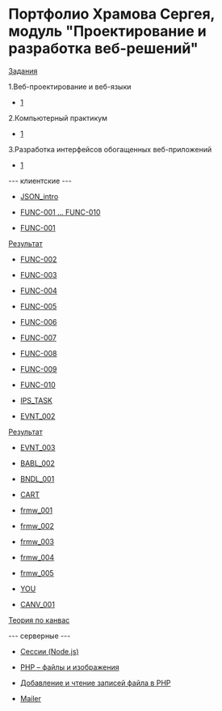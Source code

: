 # Портфолио Храмова Сергея, модуль "Проектирование и разработка веб-решений"

<a href="https://kodaktor.ru/herzen_tasks_2019">Задания</a>

1.Веб-проектирование и веб-языки

* <a href="http://kodaktor.ru/web_2017_Prilo1.pdf">1</a>

2.Компьютерный практикум

* <a href="http://kodaktor.ru/pra_2017_Prilo1.pdf">1</a>

3.Разработка интерфейсов обогащенных веб-приложений

* <a href="http://kodaktor.ru/inr_2017_Prilo1.pdf">1</a>

--- клиентские ---

* <a href="https://kodaktor.ru/g/json_intro">JSON_intro</a>

* <a href="https://kodaktor.ru/g/func">FUNC-001 ... FUNC-010</a>

* <a href="https://kodaktor.ru/func_001">FUNC-001</a>

<a href="https://kodaktor.ru/task_func_bf01d">Результат</a>

* <a href="https://kodaktor.ru/func_002">FUNC-002</a>

* <a href="https://kodaktor.ru/func_003">FUNC-003</a>

* <a href="https://kodaktor.ru/func_004">FUNC-004</a>

* <a href="https://kodaktor.ru/func_005">FUNC-005</a>

* <a href="https://kodaktor.ru/func_006">FUNC-006</a>

* <a href="https://kodaktor.ru/func_007">FUNC-007</a>

* <a href="https://kodaktor.ru/func_008">FUNC-008</a>

* <a href="https://kodaktor.ru/func_009">FUNC-009</a>

* <a href="https://kodaktor.ru/func_010">FUNC-010</a>

* <a href="https://kodaktor.ru/g/ips_task">IPS_TASK</a>

* <a href="https://kodaktor.ru/evnt_002">EVNT_002</a>

<a href="https://kodaktor.ru/custom_45da5">Результат</a>

* <a href="https://kodaktor.ru/evnt_003">EVNT_003</a>

* <a href="https://kodaktor.ru/bind02032018">BABL_002</a>

* <a href="https://kodaktor.ru/g/bndl_001">BNDL_001</a>

* <a href="https://kodaktor.ru/g/cart">CART</a>

* <a href="https://kodaktor.ru/frmw_001">frmw_001</a>

* <a href="https://kodaktor.ru/frmw_002">frmw_002</a>

* <a href="https://kodaktor.ru/frmw_003">frmw_003</a>

* <a href="https://kodaktor.ru/frmw_004">frmw_004</a>

* <a href="https://kodaktor.ru/frmw_005">frmw_005</a>

* <a href="https://kodaktor.ru/you">YOU</a>

* <a href="http://kodaktor.ru/cnvs/lr_canvas_rates.pdf">CANV_001</a>

<a href="http://kodaktor.ru/cnvs/theory">Теория по канвас</a>

--- серверные  --- 

* <a href="http://kodaktor.ru/sss/t4-2.pdf">Сессии (Node.js)</a>

* <a href="https://moodle.herzen.spb.ru/pluginfile.php/228455/mod_resource/content/1/lr.pdf">PHP – файлы и изображения
</a>

* <a href="https://moodle.herzen.spb.ru/pluginfile.php/228177/mod_resource/content/1/lrfiles.pdf">Добавление и чтение записей файла в PHP</a>

* <a href="https://github.com/GossJS/mailer">Mailer</a>

